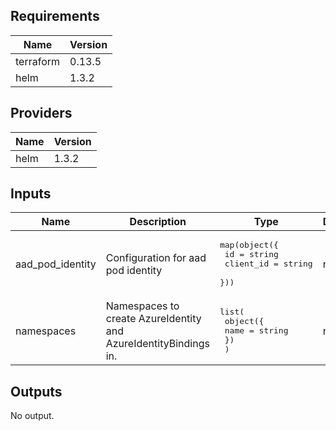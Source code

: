 ## Requirements

| Name | Version |
|------|---------|
| terraform | 0.13.5 |
| helm | 1.3.2 |

## Providers

| Name | Version |
|------|---------|
| helm | 1.3.2 |

## Inputs

| Name | Description | Type | Default | Required |
|------|-------------|------|---------|:--------:|
| aad\_pod\_identity | Configuration for aad pod identity | <pre>map(object({<br>    id        = string<br>    client_id = string<br>  }))</pre> | n/a | yes |
| namespaces | Namespaces to create AzureIdentity and AzureIdentityBindings in. | <pre>list(<br>    object({<br>      name = string<br>    })<br>  )</pre> | n/a | yes |

## Outputs

No output.


